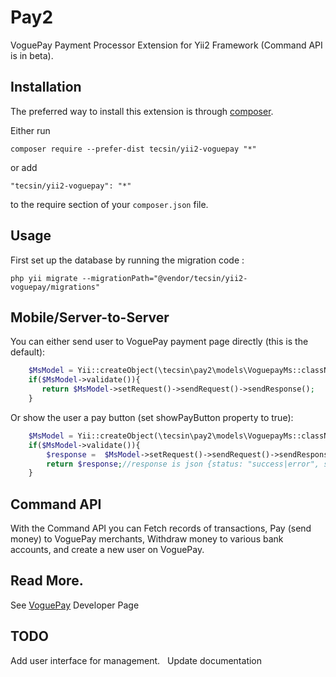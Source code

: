 Pay2
====
VoguePay Payment Processor Extension for Yii2 Framework (Command API is in beta).


Installation
------------

The preferred way to install this extension is through [composer](http://getcomposer.org/download/).

Either run

```
composer require --prefer-dist tecsin/yii2-voguepay "*"
```

or add

```
"tecsin/yii2-voguepay": "*"
```

to the require section of your `composer.json` file.


Usage
-----

First set up the database by running the migration code :

```
php yii migrate --migrationPath="@vendor/tecsin/yii2-voguepay/migrations"
```

Mobile/Server-to-Server
-----

You can either send user to VoguePay payment page directly (this is the default):

```php
    $MsModel = Yii::createObject(\tecsin\pay2\models\VoguepayMs::className(), ['aaaMerchantId' => '11111', 'mmmMemo' => 'one sparklyn yellow wedding dress', 'tttTotalCost' => '200310', 'rrrMerchantRef' => time().mt_rand(0,999999999)]);
    if($MsModel->validate()){
       return $MsModel->setRequest()->sendRequest()->sendResponse();
    } 
```

Or show the user a pay button (set showPayButton property to true):

```php
    $MsModel = Yii::createObject(\tecsin\pay2\models\VoguepayMs::className(), ['aaaMerchantId' => '11111', 'mmmMemo' => 'one sparklyn yellow wedding dress', 'tttTotalCost' => '200310', 'rrrMerchantRef' => time().mt_rand(0,999999999), 'showPayButton' => true]);
    if($MsModel->validate()){
        $response =  $MsModel->setRequest()->sendRequest()->sendResponse();
        return $response;//response is json {status: "success|error", success|error : { message: "https://www.voguepay.com/payment-url|errorMesssge"}}
    } 
```

Command API
-----

With the Command API you can Fetch records of transactions, Pay (send money) to VoguePay merchants, Withdraw money to various bank accounts, and create a new user on VoguePay.

## Read More.
 
See [VoguePay](https://voguepay.com/developers) Developer Page

TODO
-----

Add user interface for management.
 
Update documentation 
